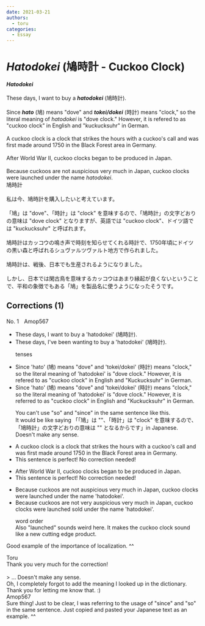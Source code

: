 ```yaml
---
date: 2021-03-21
authors:
  - toru
categories:
  - Essay
---
```


<h1 id="subject_show"><strong><em>Hatodokei</strong></em> (鳩時計 - Cuckoo Clock)</h1>
<div class="date" hidden>Mar 21, 2021 18:47</div>
<div id="post"><div id="body_show_ori">
<strong><em>Hatodokei</strong></em><br/><br/>These days, I want to buy a <strong><em>hatodokei</em></strong> (鳩時計).<br/><br/>Since <strong><em>hato</em></strong> (鳩) means "dove" and <strong><em>tokei/dokei</em></strong> (時計) means "clock," so the literal meaning of <em>hatodokei</em> is "dove clock." However, it is refered to as "cuckoo clock" in English and "kuckucksuhr" in German.<br/><br/>A cuckoo clock is a clock that strikes the hours with a cuckoo's call and was first made around 1750 in the Black Forest area in Germany.<br/><br/>After World War II, cuckoo clocks began to be produced in Japan.<br/><br/>Because cuckoos are not auspicious very much in Japan, cuckoo clocks were launched under the name <em>hatodokei</em>.
</div></div>

<!-- more -->

<div id="post_ja"><div id="body_show_mo">
鳩時計<br/><br/>私は今、鳩時計を購入したいと考えています。<br/><br/>「鳩」は "dove"、「時計」は "clock" を意味するので、「鳩時計」の文字どおりの意味は "dove clock" となりますが、英語では "cuckoo clock"、ドイツ語では "kuckucksuhr" と呼ばれます。<br/><br/>鳩時計はカッコウの鳴き声で時刻を知らせてくれる時計で、1750年頃にドイツの黒い森と呼ばれるシュヴァルツヴァルト地方で作られました。<br/><br/>鳩時計は、戦後、日本でも生産されるようになりました。<br/><br/>しかし、日本では閑古鳥を意味するカッコウはあまり縁起が良くないということで、平和の象徴でもある「鳩」を製品名に使うようになったそうです。
</div></div>

## Corrections (1)
<div id="block"><div class="first_name"> No. 1　<span class="just_name">Amop567</span></div><div id="block2">
<ul class="correction_field">
<li class="incorrect">These days, I want to buy a 'hatodokei' (鳩時計).</li>
<li class="corrected correct">
These days, <span class="f_blue">I've been wanting</span> to buy a 'hatodokei' (鳩時計).
<p class="correction_comment">tenses</p>
</li>
</ul>
<ul class="correction_field">
<li class="incorrect">Since 'hato' (鳩) means "dove" and 'tokei/dokei' (時計) means "clock," so the literal meaning of 'hatodokei' is "dove clock." However, it is refered to as "cuckoo clock" in English and "Kuckucksuhr" in German.</li>
<li class="corrected correct">
Since 'hato' (鳩) means "dove" and 'tokei/dokei' (時計) means "clock," <span class="sline"><span class="f_red">so</span></span> the literal meaning of 'hatodokei' is "dove clock." However, it is <span class="f_blue">referred</span> to as "cuckoo clock" in English and "Kuckucksuhr" in German.
<p class="correction_comment">You can't use "so" and "since" in the same sentence like this. <br/>It would be like saying 「「鳩」は ""、「時計」は "clock" を意味するので、「鳩時計」の文字どおりの意味は "" となるからです」in Japanese. Doesn't make any sense.</p>
</li>
</ul>
<ul class="correction_field">
<li class="incorrect">A cuckoo clock is a clock that strikes the hours with a cuckoo's call and was first made around 1750 in the Black Forest area in Germany.</li>
<li class="corrected perfect">This sentence is perfect! No correction needed!</li>
</ul>
<ul class="correction_field">
<li class="incorrect">After World War II, cuckoo clocks began to be produced in Japan.</li>
<li class="corrected perfect">This sentence is perfect! No correction needed!</li>
</ul>
<ul class="correction_field">
<li class="incorrect">Because cuckoos are not auspicious very much in Japan, cuckoo clocks were launched under the name 'hatodokei'.</li>
<li class="corrected correct">
Because cuckoos are not <span class="f_blue">very</span> auspicious <span class="sline"><span class="f_red">very much</span></span> in Japan, cuckoo clocks were <span class="sline"><span class="f_red">launched</span></span> <span class="f_blue">sold</span> under the name 'hatodokei'.
<p class="correction_comment">word order <br/>Also "launched" sounds weird here. It makes the cuckoo clock sound like a new cutting edge product.</p>
</li>
</ul>
<p class="comment_small">
 Good example of the importance of localization. ^^
</p>

</div><div class="name"><span class="just_name">Toru</span><br>
Thank you very much for the correction!<br/><br/>&gt; ... Doesn't make any sense.<br/>Oh, I completely forgot to add the meaning I looked up in the dictionary. Thank you for letting me know that. :)
</div>
<div class="name"><span class="just_name">Amop567</span><br>
Sure thing! Just to be clear, I was referring to the usage of "since" and "so" in the same sentence. Just copied and pasted your Japanese text as an example. ^^ 
</div>
</div>

